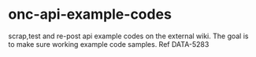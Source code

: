 # onc-api-example-codes
scrap,test and re-post api example codes on the external wiki. The goal is to make sure working example code samples. Ref DATA-5283
